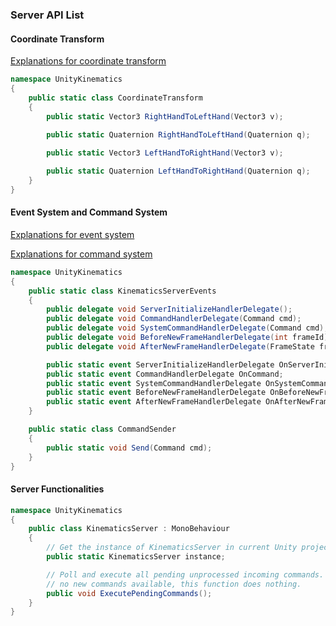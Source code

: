 ### Server API List

#### Coordinate Transform
[Explanations for coordinate transform](CoordinateTransform.md)
```c#
namespace UnityKinematics
{
    public static class CoordinateTransform
    {
        public static Vector3 RightHandToLeftHand(Vector3 v);

        public static Quaternion RightHandToLeftHand(Quaternion q);
        
        public static Vector3 LeftHandToRightHand(Vector3 v);

        public static Quaternion LeftHandToRightHand(Quaternion q);
    }
}
```

#### Event System and Command System
[Explanations for event system](CustomPlugins.md#Server-Event-System)

[Explanations for command system](CommandSystem.md)
```C#
namespace UnityKinematics
{
    public static class KinematicsServerEvents
    {
        public delegate void ServerInitializeHandlerDelegate();
        public delegate void CommandHandlerDelegate(Command cmd);
        public delegate void SystemCommandHandlerDelegate(Command cmd);
        public delegate void BeforeNewFrameHandlerDelegate(int frameId);
        public delegate void AfterNewFrameHandlerDelegate(FrameState frame);

        public static event ServerInitializeHandlerDelegate OnServerInitialize;
        public static event CommandHandlerDelegate OnCommand;
        public static event SystemCommandHandlerDelegate OnSystemCommand;
        public static event BeforeNewFrameHandlerDelegate OnBeforeNewFrame;
        public static event AfterNewFrameHandlerDelegate OnAfterNewFrame;
    }

    public static class CommandSender
    {
        public static void Send(Command cmd);
    }
}
```

#### Server Functionalities
```C#
namespace UnityKinematics
{
    public class KinematicsServer : MonoBehaviour
    {
        // Get the instance of KinematicsServer in current Unity project.
        public static KinematicsServer instance;

        // Poll and execute all pending unprocessed incoming commands. If
        // no new commands available, this function does nothing.
        public void ExecutePendingCommands();
    }
}
```

